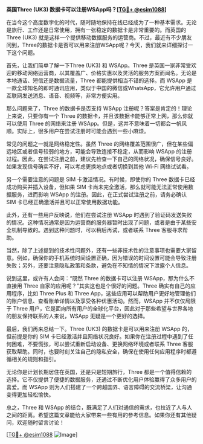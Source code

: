 **英国Three (UK3) 数据卡可以注册WSApp吗？[[TG💪+ @esim1088](https://t.me/s/esim1088)]**

在当今这个高度数字化的时代，随时随地保持在线已经成为了一种基本需求。无论是旅行、工作还是日常使用，拥有一张稳定的数据卡是非常重要的。而英国的Three (UK3) 就是这样一个提供移动数据服务的运营商。不过，最近有不少朋友问到，Three的数据卡是否可以用来注册WSApp呢？今天，我们就来详细探讨一下这个问题。

首先，让我们简单了解一下Three (UK3) 和 WSApp。Three 是英国一家非常受欢迎的移动网络运营商，以其覆盖广、价格实惠以及灵活的服务方案而闻名。无论是本地通话、短信还是数据流量，Three 都能提供相当不错的选择。而 WSApp 是一款全球知名的即时通讯应用，类似于中国的微信或WhatsApp，它允许用户通过互联网发送消息、语音、视频等，非常方便实用。

那么问题来了，Three 的数据卡是否支持 WSApp 注册呢？答案是肯定的！理论上来说，只要你有一个 Three 的数据卡，并且该数据卡能够正常上网，那么你就可以使用 Three 的网络来注册 WSApp。但是，这并不意味着一切都会一帆风顺。实际上，很多用户在尝试注册时可能会遇到一些小麻烦。

常见的问题之一就是网络稳定性。虽然 Three 的网络覆盖范围很广，但在某些偏远地区或者信号较弱的地方，可能会导致连接不稳定，从而影响 WSApp 的注册过程。因此，在尝试注册之前，建议先检查一下自己的网络状况，确保信号良好。如果发现信号确实不好，可以考虑更换地点或者切换到其他 Wi-Fi 网络试试看。

另一个需要注意的问题是 SIM 卡激活情况。有时候，即使你的 Three 数据卡已经成功购买并插入设备，但如果 SIM 卡尚未完全激活，那么就可能无法正常使用数据服务，进而影响 WSApp 的注册。因此，在正式尝试注册之前，请务必确认 SIM 卡已经正确激活并且可以正常使用数据功能。

此外，还有一些用户反映说，他们在尝试注册 WSApp 时遇到了验证码发送失败的情况。这种情况通常是因为运营商的服务器暂时出现了问题，或者是由于某些安全机制导致的。遇到这种问题时，可以稍后再试，或者联系 Three 客服寻求帮助。

当然，除了上述提到的技术性问题外，还有一些非技术性的注意事项也需要大家留意。例如，确保你的手机系统时间设置正确，因为错误的时间设置可能会导致注册失败；另外，还要注意隐私政策和条款，避免在不知情的情况下泄露个人信息。

说到这里，或许有人会问：“既然 Three 的数据卡可以注册 WSApp，那为什么不直接用 Three 自家的应用呢？”其实这也是个很好的问题。Three 确实有自己的应用程序，比如 Three Plus 和 Three App，这些应用可以帮助用户更好地管理他们的账户信息、查看账单详情以及享受各种优惠活动。然而，WSApp 并不仅仅局限于 Three 用户，它是面向所有用户的全球化平台，因此对于那些希望与世界各地的朋友保持联系的人来说，WSApp 无疑是一个更好的选择。

最后，我们再来总结一下。Three (UK3) 的数据卡是可以用来注册 WSApp 的，但前提是你的 SIM 卡已经激活并且网络状况良好。如果你在注册过程中遇到了任何困难，不要慌张，可以尝试重新启动设备、更换网络环境或者联系 Three 客服获取帮助。同时，也要时刻关注自己的隐私安全，确保在使用任何应用程序时都遵循相关的规则和指引。

无论你是计划长期居住在英国，还是只是短期旅行，Three 都是一个值得信赖的选择。它不仅提供了便捷的数据服务，还通过不断优化用户体验赢得了众多用户的喜爱。而 WSApp 则为人们搭建了一个跨越国界、语言障碍的交流桥梁，让沟通变得更加轻松愉快。

总之，Three 和 WSApp 的结合，既满足了人们对通信的需求，也拉近了人与人之间的距离。希望这篇文章能给大家带来一些有用的参考信息。如果你还有其他疑问，欢迎随时留言讨论！

[[TG💪+ @esim1088](https://t.me/s/esim1088) ![Image](https://i.postimg.cc/4NQfJmqS/Snipaste-2025-05-13-00-14-12.png)]